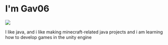 # I'm Gav06
![](https://counter.gofiber.io/badge/gav06/gav06)

I like java, and i like making minecraft-related java projects
and i am learning how to develop games in the unity engine